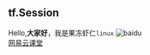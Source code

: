 ## tf.Session
  Hello,**大家好**，我是果冻虾仁`linux` 
  ![baidu](http://www.baidu.com/img/bdlogo.gif "百度logo")  
  [网易云课堂](https://study.163.com/ "网易云课堂")
